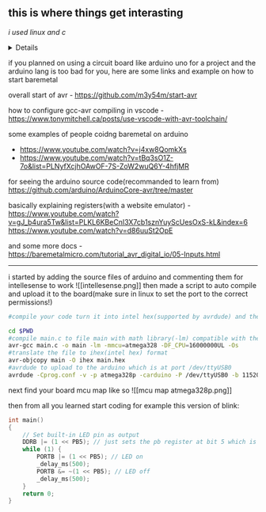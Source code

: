 ## this is where things get interasting
_i used linux and c_

<details>
Fedora Linux 41 (Workstation Edition) x86_64

packages:
avrdude-8.0-4.fc41.x86_64
avr-gcc-14.2.0-1.fc41.x86_64
avr-libc-2.2.0-2.fc41.noarch
</details>

if you planned on using a circuit board like arduino uno for a project and the arduino lang is too bad for you, here are some links and example on how to start baremetal

overall start of avr - https://github.com/m3y54m/start-avr

how to configure gcc-avr compiling in vscode - https://www.tonymitchell.ca/posts/use-vscode-with-avr-toolchain/

some examples of people coidng baremetal on arduino 
- https://www.youtube.com/watch?v=j4xw8QomkXs
- https://www.youtube.com/watch?v=tBq3sO1Z-7o&list=PLNyfXcjhOAwOF-7S-ZoW2wuQ6Y-4hfjMR

for seeing the arduino source code(recommanded to learn from) https://github.com/arduino/ArduinoCore-avr/tree/master

basically explaining registers(with a website emulator) -  https://www.youtube.com/watch?v=gJ_b4ura5Tw&list=PLKL6KBeCnI3X7cb1sznYuyScUesOxS-kL&index=6
https://www.youtube.com/watch?v=d86uuSt2OpE

and some more docs -  https://baremetalmicro.com/tutorial_avr_digital_io/05-Inputs.html

---
i started by adding the source files of arduino and commenting them for intellesense to work
![[intellesense.png]]
then made a script to auto compile and upload it to the board(make sure in linux to set the port to the correct permissions!)
```bash
#compile your code turn it into intel hex(supported by avrdude) and then upload

cd $PWD
#compile main.c to file main with math library(-lm) compatible with the board chip i use with cpu speed of 16Mhz
avr-gcc main.c -o main -lm -mmcu=atmega328 -DF_CPU=16000000UL -Os
#translate the file to ihex(intel hex) format
avr-objcopy main -O ihex main.hex
#avrdude to upload to the arduino which is at port /dev/ttyUSB0
avrdude -Cprog.conf -v -p atmega328p -carduino -P /dev/ttyUSB0 -b 115200 -D -U flash:w:./main.hex:i
```
next find your board mcu map like so
![[mcu map atmega328p.png]]

then from all you learned start coding for example this version of blink:
```c
int main()
{
	// Set built-in LED pin as output
	DDRB |= (1 << PB5); // just sets the pb register at bit 5 which is the led state to output for output
	while (1) {
		PORTB |= (1 << PB5); // LED on
		_delay_ms(500);
		PORTB &= ~(1 << PB5); // LED off
		_delay_ms(500);
	}
	return 0;
}
```